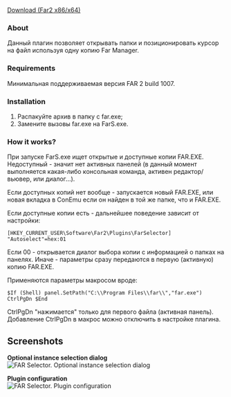 ﻿[Download (Far2 x86/x64)](http://code.google.com/p/conemu-maximus5/downloads/list?q=summary:Selector)

### About ###
Данный плагин позволяет открывать папки и позиционировать курсор на файл используя одну копию Far Manager.

### Requirements ###
Минимальная поддерживаемая версия FAR 2 build 1007.

### Installation ###
  1. Распакуйте архив в папку с far.exe;
  1. Замените вызовы far.exe на FarS.exe.

### How it works? ###
При запуске FarS.exe ищет открытые и доступные копии FAR.EXE.
Недоступный - значит нет активных панелей (в данный момент выполняется какая-либо консольная команда, активен редактор/вьювер, или диалог...).

Если доступных копий нет вообще - запускается новый FAR.EXE, или новая вкладка в ConEmu если он найден в той же папке, что и FAR.EXE.

Если доступные копии есть - дальнейшее поведение зависит от настройки:
```
[HKEY_CURRENT_USER\Software\Far2\Plugins\FarSelector]
"Autoselect"=hex:01
```
Если 00 - открывается диалог выбора копии с информацией о папках на панелях.
Иначе - параметры сразу передаются в первую (активную) копию FAR.EXE.

Применяются параметры макросом вроде:
```
$If (Shell) panel.SetPath("C:\\Program Files\\far\\","far.exe") CtrlPgDn $End
```

CtrlPgDn "нажимается" только для первого файла (активная панель).
Добавление CtrlPgDn в макрос можно отключить в настройке плагина.

## Screenshots ##
**Optional instance selection dialog**<br>
<img src='http://conemu-maximus5.googlecode.com/svn/files/FarSelector/fars.png' title='FAR Selector. Optional instance selection dialog'>

<b>Plugin configuration</b><br>
<img src='http://conemu-maximus5.googlecode.com/svn/files/FarSelector/config.png' title='FAR Selector. Plugin configuration'>